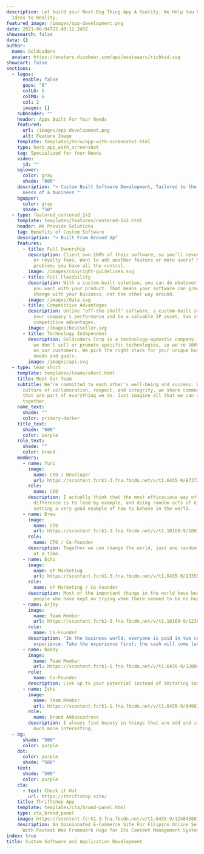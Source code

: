 ```yaml
---
description: Let build your Next Big Thing App A Reality, We Help You Bring
  Ideas to Reality.
featured_image: /images/app-development.png
date: 2021-06-04T22:40:12.245Z
showsearch: false
data: {}
author:
  name: Goldcoders
  avatar: https://avatars.dicebear.com/api/avataaars/richkid.svg
showcart: false
sections:
  - logos:
      enable: false
      gaps: "8"
      colLG: 6
      colMD: 6
      col: 2
      images: []
    subheader: ""
    header: Apps Built For Your Needs
    featured:
      url: /images/app-development.png
      alt: Feature Image
    template: templates/hero/app-with-screenshot.html
    type: hero_app_with_screenshot
    tag: Specialized for Your Needs
    video:
      id: ""
    bglower:
      color: gray
      shade: "800"
    description: "> Custom Built Software Development, Tailored to the specific
      needs of a business "
    bgupper:
      color: gray
      shade: "50"
  - type: featured_centered_2x2
    template: templates/features/centered-2x2.html
    header: We Provide Solutions
    tag: Benefits of Custom Software
    description: "> Built From Ground Up"
    features:
      - title: Full Ownership
        description: Client own 100% of their software, so you'll never pay subscription
          or royalty fees. Want to add another feature or more users? No
          problem; you have all the control.
        image: /images/copyright-guidelines.svg
      - title: Full Flexibility
        description: With a custom-built solution, you can do whatever you want whenever
          you want with your product. That means your software can grow and
          change with your business, not the other way around.
        image: /images/data.svg
      - title: Competitive Advantages
        description: Unlike "off-the-shelf" software, a custom-built solution can boost
          your company's performance and be a valuable IP asset, two strong
          competitive advantages.
        image: /images/bestseller.svg
      - title: Technology Independent
        description: Goldcoders Corp is a technology-agnostic company. In other words,
          we don't sell or promote specific technologies, so we're 100% focused
          on our customers. We pick the right stack for your unique business
          needs and goals.
        image: /images/api.svg
  - type: team_short
    template: templates/teams/short.html
    title: Meet Our Team
    subtitle: We’re committed to each other’s well-being and success. Within a
      culture of collaboration, respect, and integrity, we share common values
      that are part of everything we do. Just imagine all that we can achieve
      together.
    name_text:
      shade: ""
      color: primary-darker
    title_text:
      shade: "600"
      color: purple
    role_text:
      shade: ""
      color: brand
    members:
      - name: Yuri
        image:
          name: CEO / Developer
          url: https://scontent.fcrk1-3.fna.fbcdn.net/v/t1.6435-9/87372254_2769415686512834_4711647890433376256_n.jpg?_nc_cat=101&ccb=1-3&_nc_sid=09cbfe&_nc_eui2=AeGmVZLE5G4eusVPZDx_1iQU1UAjSnuhrUrVQCNKe6GtSrU5ZzsVCzvVC-WjAYEWaYr6EAf9yPyAuFmdFEWVxmYd&_nc_ohc=MPZqNX78lPIAX8B_rbW&_nc_ht=scontent.fcrk1-3.fna&oh=fb62c18dfc3809a90e1f82f6a1b2cc52&oe=60E099CE
        role:
          name: CEO
        description: I actually think that the most efficacious way of making a
          difference is to lead by example, and doing random acts of kindness is
          setting a very good example of how to behave in the world.
      - name: Drew
        image:
          name: CTO
          url: https://scontent.fcrk1-3.fna.fbcdn.net/v/t1.18169-9/18034091_1329870170432765_4794002620839940695_n.jpg?_nc_cat=104&ccb=1-3&_nc_sid=09cbfe&_nc_eui2=AeEzuQ4pEaCed9lSLbu_3f2IWprOv1f9_89ams6_V_3_z-EuUviIcbTUtKY8t5MyOPzWInHUfnn7BmwGkf-W87hD&_nc_ohc=08QWLbpsY2oAX-lbN61&_nc_ht=scontent.fcrk1-3.fna&oh=dbe82c04cbd93ad8f4ec4a8060ef790f&oe=60DEA0BE
        role:
          name: CTO / Co-Founder
        description: Together we can change the world, just one random act of kindness
          at a time.
      - name: Echo
        image:
          name: VP Marketing
          url: https://scontent.fcrk1-3.fna.fbcdn.net/v/t1.6435-9/133596030_1257607221275478_8475164670338986809_n.jpg?_nc_cat=102&ccb=1-3&_nc_sid=174925&_nc_eui2=AeE7R-gHC9yJvQ5MXuevcjHMfmYkMj-v6od-ZiQyP6_qh9Rfpa4IBuR05uMdHU2DAxi2t7XQ17xhhiYHokMgXVQq&_nc_ohc=JhN5a1mTt24AX_duRgV&_nc_ht=scontent.fcrk1-3.fna&oh=b529d64349b1bca475a650a8ed209c45&oe=60DFC75B
        role:
          name: VP Marketing / Co-Founder
        description: Most of the important things in the world have been accomplished by
          people who have kept on trying when there seemed to be no hope at all.
      - name: Arjay
        image:
          name: Team Member
          url: https://scontent.fcrk1-3.fna.fbcdn.net/v/t1.18169-9/1238078_688603507834394_1157321163_n.jpg?_nc_cat=100&ccb=1-3&_nc_sid=174925&_nc_eui2=AeGQu3bOhdG8OecH1-2qz6TQazkMxNKTs-ZrOQzE0pOz5lAB_kzZz_zrg5yIStCOP3WXx172xvZw6ZoN_QPhdhUc&_nc_ohc=Q2Fx9TbLankAX_omzRO&tn=wn2LXCvVRTEHAsIN&_nc_ht=scontent.fcrk1-3.fna&oh=8ecbd03cc532e577ac7d03bd6725470f&oe=60CC0251
        role:
          name: Co-Founder
        description: "In the business world, everyone is paid in two coins: cash and
          experience. Take the experience first; the cash will come later."
      - name: Bobby
        image:
          name: Team Member
          url: https://scontent.fcrk1-1.fna.fbcdn.net/v/t1.6435-9/120042539_5054053771286685_662350970479016142_n.jpg?_nc_cat=107&ccb=1-3&_nc_sid=09cbfe&_nc_eui2=AeGnYpyFf0m_GOQK0G2J5pmEVZYrEX1RXvlVlisRfVFe-YhD5ehPC63mymEoxjc_xyaEciChVxbaHUUXWkC-W3k8&_nc_ohc=H05gvLqSmgIAX-CudVN&_nc_ht=scontent.fcrk1-1.fna&oh=263c31a68e984d6712c76fc1cce1c789&oe=60CCD703
        role:
          name: Co-Founder
        description: Live up to your potential instead of imitating someone else's.
      - name: Ishi
        image:
          name: Team Member
          url: https://scontent.fcrk1-1.fna.fbcdn.net/v/t1.6435-9/84981007_1382500525255354_6939334898725421056_n.jpg?_nc_cat=107&ccb=1-3&_nc_sid=0debeb&_nc_eui2=AeHyYhC_1_7l_9qSXtGdNfZlLKQ9b7ardLwspD1vtqt0vMACkbPTubnAvXSA8DQG75M2LewHPYQoMndOFVAUg2cV&_nc_ohc=pDYhjYjJE5IAX8mqZO9&tn=8bg6PEi_9Frv0Iat&_nc_ht=scontent.fcrk1-1.fna&oh=67a17892cc0e6f83e7d6e338da43fe0d&oe=60CB1045
        role:
          name: Brand Ambassadress
        description: I always find beauty in things that are odd and imperfect, they are
          much more interesting.
  - bg:
      shade: "500"
      color: purple
    dot:
      color: purple
      shade: "500"
    text:
      shade: "500"
      color: purple
    cta:
      - text: Check it Out
        url: https://thriftshop.site/
    title: Thriftshop App
    template: templates/cta/brand-panel.html
    type: cta_brand_panel
    image: https://scontent.fcrk1-3.fna.fbcdn.net/v/t1.6435-9/124845881_183404043380045_234399271978682581_n.jpg?_nc_cat=101&ccb=1-3&_nc_sid=174925&_nc_eui2=AeGCK9msdlTJxtTBZc7aOhUYbcb7sqJ6mpJtxvuyonqaktXZla3qRoygLQImOvuFdVSO8TnFQVdQUGqhWhmeB5UY&_nc_ohc=dRjx8R8ZIyQAX8dmjAL&_nc_ht=scontent.fcrk1-3.fna&oh=300c81de86430d5da5e81a4f61f4b9fe&oe=60CB788E
    description: An Opinionated E-Commerce Site For Filipino Online Seller. Built
      With Fastest Web Framework Hugo for Its Content Management System.
index: true
title: Custom Software and Application Development
---
```

